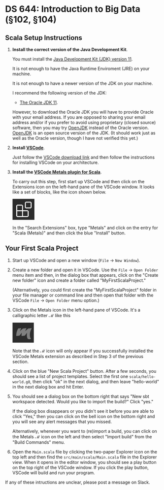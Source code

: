 # DS 644: Introduction to Big Data (§102, §104)

## Scala Setup Instructions

1.  **Install the correct version of the Java Development Kit**.

    You must install the [Java Development Kit (JDK) version 11](https://www.oracle.com/java/technologies/javase-jdk11-downloads.html).

    It is not enough to have the Java Runtime Enviroment (JRE) on your machine.

    It is not enough to have a newer version of the JDK on your machine.

    I recommend the following version of the JDK:

    + [The Oracle JDK 11](https://www.oracle.com/java/technologies/javase-jdk11-downloads.html).

    However, to download the Oracle JDK you will have to provide Oracle with your email address.  If you are opposed to sharing your email address and/or if you prefer to avoid using proprietary (closed source) software, then you may try [OpenJDK](https://adoptium.net/temurin/releases/?version=11) instead of the Oracle version.  [OpenJDK](https://adoptium.net/temurin/releases/?version=11) is an open source version of the JDK.  (It should work just as well as the Oracle version, though I have not verified this yet.)

2.  **Install [VSCode](https://code.visualstudio.com/download)**.

    Just follow the [VSCode download link](https://code.visualstudio.com/download) and then follow the instructions for installing VSCode on your architecture.

3.  **Install the [VSCode Metals plugin for Scala](https://scalameta.org/metals/)**.

    To carry out this step, first start up VSCode and then click on the Extensions icon on the left-hand pane of the VSCode window.  It looks like a set of blocks, like the icon shown below.

    ![Extensions](../img/Extensions.png)

    In the "Search Extensions" box, type "Metals" and click on the entry for "Scala (Metals)" and then click the blue "Install" button.

## Your First Scala Project

1.  Start up VSCode and open a new window (`File` -> `New Window`).

2.  Create a new folder and open it in VSCode.  Use the `File` -> `Open Folder` menu item and then, in the dialog box that appears, click on the "Create new folder" icon and create a folder called "MyFirstScalaProject."

    (Alternatively, you could first create the "MyFirstScalaProject" folder in your file manager or command line and then open that folder with the VSCode `File` -> `Open Folder` menu option.)

3.  Click on the Metals icon in the left-hand pane of VSCode. It's a calligraphic letter ℳ like this

    ![Metals](../img/Metals-icon.png)

    Note that the ℳ icon will only appear if you successfully installed the VSCode Metals extension as described in Step 3 of the previous section.

4.  Click on the blue "New Scala Project" button.  After a few seconds, you should see a list of project templates.  Select the first one `scala/hello-world.g8`, then click "ok" in the next dialog, and then leave "hello-world" in the next dialog box and hit Enter.

5.  You should see a dialog box on the bottom right that says "New sbt workspace detected. Would you like to import the build?"  Click "yes."

    If the dialog box disappears or you didn't see it before you are able to click "Yes," then you can click on the bell icon on the bottom right and you will see any alert messages that you missed.

    Alternatively, whenever you want to (re)import a build, you can click on the Metals ℳ icon on the left and then select "Import build" from the "Build Commands" menu.

6.  Open the `Main.scala` file by clicking the two-paper Explorer icon on the top left and then find the `src/main/scala/Main.scala` file in the Explorer view.  When it opens in the editor window, you should see a play button on the top right of the VSCode window.  If you click the play button, VSCode will build and run your program.


If any of these intructions are unclear, please post a message on Slack.

